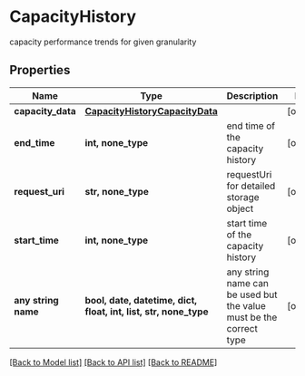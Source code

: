 # CapacityHistory

capacity performance trends for given granularity

## Properties
Name | Type | Description | Notes
------------ | ------------- | ------------- | -------------
**capacity_data** | [**CapacityHistoryCapacityData**](CapacityHistoryCapacityData.md) |  | [optional] 
**end_time** | **int, none_type** | end time of the capacity history | [optional] 
**request_uri** | **str, none_type** | requestUri for detailed storage object | [optional] 
**start_time** | **int, none_type** | start time of the capacity history | [optional] 
**any string name** | **bool, date, datetime, dict, float, int, list, str, none_type** | any string name can be used but the value must be the correct type | [optional]

[[Back to Model list]](../README.md#documentation-for-models) [[Back to API list]](../README.md#documentation-for-api-endpoints) [[Back to README]](../README.md)


